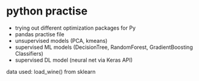 # python practise
- trying out different optimization packages for Py
- pandas practise file
- unsupervised models (PCA, kmeans)
- supervised ML models (DecisionTree, RandomForest, GradientBoosting Classifiers)
- supervised DL model (neural net via Keras API)

data used: load_wine() from sklearn
